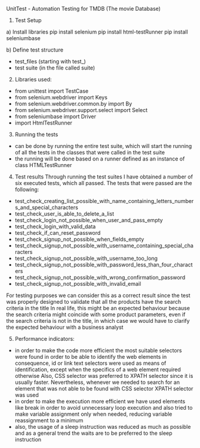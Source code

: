 UnitTest - Automation Testing for TMDB (The movie Database)

1. Test Setup

a) Install libraries
pip install selenium
pip install html-testRunner
pip install seleniumbase

b) Define test structure
- test_files (starting with test_)
- test suite (in the file called suite)

2. Libraries used:
- from unittest import TestCase
- from selenium.webdriver import Keys
- from selenium.webdriver.common.by import By
- from selenium.webdriver.support.select import Select
- from seleniumbase import Driver 
- import HtmlTestRunner

3. Running the tests
- can be done by running the entire test suite, which will start the running
  of all the tests in the classes that were called in the test suite
- the running will be done based on a runner defined as an instance of class HTMLTestRunner

4. Test results
Through running the test suites I have obtained a number of six executed tests, which all passed. 
The tests that were passed are the following:
- test_check_creating_list_possible_with_name_containing_letters_numbers_and_special_characters 
- test_check_user_is_able_to_delete_a_list
- test_check_login_not_possible_when_user_and_pass_empty
- test_check_login_with_valid_data
- test_check_if_can_reset_password
- test_check_signup_not_possible_when_fields_empty
- test_check_signup_not_possible_with_username_containing_special_characters
- test_check_signup_not_possible_with_username_too_long
- test_check_signup_not_possible_with_password_less_than_four_characters
- test_check_signup_not_possible_with_wrong_confirmation_password
- test_check_signup_not_possible_with_invalid_email



For testing purposes we can consider this as a correct result
        since the test was properly designed to validate
        that all the products have the search criteria in the title
        In real life, this might be an expected behaviour 
        because the search criteria might coincide with some product
        parameters, even if the search criteria is not in the title,
        in which case we would have to clarify the expected 
        behaviour with a business analyst

5. Performance indicators:
- in order to make the code more efficient the most suitable selectors were found
     in order to be able to identify the web elements
     in consequence, id or link text selectors were used as means of
     identification, except when the specifics of a web element required otherwise
     Also, CSS selector was preferred to XPATH selector since it is usually
            faster. Nevertheless, whenever we needed to search for
            an element that was not able to be found with CSS selector
            XPATH selector was used
- in order to make the execution more efficient we have used elements
        like break in order to avoid unnecessary loop execution
        and also tried to make variable assignment only when needed,
        reducing variable reassignment to a minimum
- also, the usage of a sleep instruction was reduced as much as possible
      and as a general trend the waits are to be preferred to the sleep instruction
